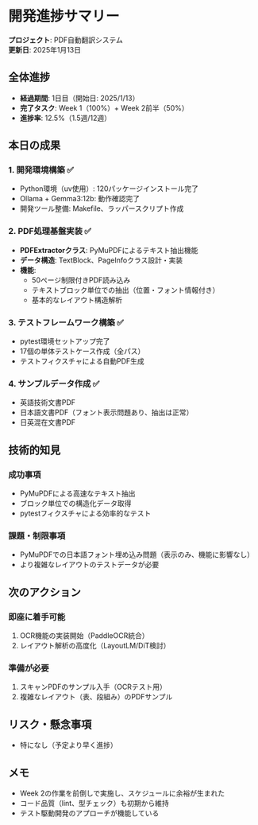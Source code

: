 # 開発進捗サマリー

**プロジェクト**: PDF自動翻訳システム  
**更新日**: 2025年1月13日

## 全体進捗

- **経過期間**: 1日目（開始日: 2025/1/13）
- **完了タスク**: Week 1（100%）+ Week 2前半（50%）
- **進捗率**: 12.5%（1.5週/12週）

## 本日の成果

### 1. 開発環境構築 ✅
- Python環境（uv使用）: 120パッケージインストール完了
- Ollama + Gemma3:12b: 動作確認完了
- 開発ツール整備: Makefile、ラッパースクリプト作成

### 2. PDF処理基盤実装 ✅
- **PDFExtractorクラス**: PyMuPDFによるテキスト抽出機能
- **データ構造**: TextBlock、PageInfoクラス設計・実装
- **機能**: 
  - 50ページ制限付きPDF読み込み
  - テキストブロック単位での抽出（位置・フォント情報付き）
  - 基本的なレイアウト構造解析

### 3. テストフレームワーク構築 ✅
- pytest環境セットアップ完了
- 17個の単体テストケース作成（全パス）
- テストフィクスチャによる自動PDF生成

### 4. サンプルデータ作成 ✅
- 英語技術文書PDF
- 日本語文書PDF（フォント表示問題あり、抽出は正常）
- 日英混在文書PDF

## 技術的知見

### 成功事項
- PyMuPDFによる高速なテキスト抽出
- ブロック単位での構造化データ取得
- pytestフィクスチャによる効率的なテスト

### 課題・制限事項
- PyMuPDFでの日本語フォント埋め込み問題（表示のみ、機能に影響なし）
- より複雑なレイアウトのテストデータが必要

## 次のアクション

### 即座に着手可能
1. OCR機能の実装開始（PaddleOCR統合）
2. レイアウト解析の高度化（LayoutLM/DiT検討）

### 準備が必要
1. スキャンPDFのサンプル入手（OCRテスト用）
2. 複雑なレイアウト（表、段組み）のPDFサンプル

## リスク・懸念事項
- 特になし（予定より早く進捗）

## メモ
- Week 2の作業を前倒しで実施し、スケジュールに余裕が生まれた
- コード品質（lint、型チェック）も初期から維持
- テスト駆動開発のアプローチが機能している